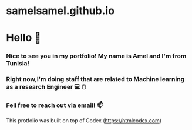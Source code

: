 # samelsamel.github.io



# Hello :wave: 

### Nice to see you in my portfolio! My name is Amel and I'm from Tunisia!

### Right now,I'm doing staff that are related to Machine learning as a research Engineer :computer: :computer_mouse:


### Fell free to reach out via email! :mailbox:



This protfolio was built on top of Codex (https://htmlcodex.com) 
